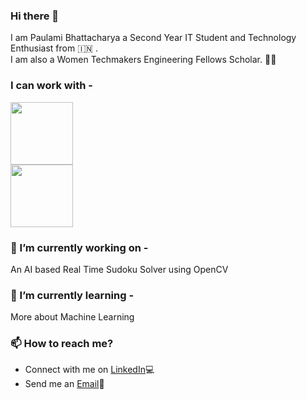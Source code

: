 ### Hi there 👋

<!--
**paulamib123/paulamib123** is a ✨ _special_ ✨ repository because its `README.md` (this file) appears on your GitHub profile.

Here are some ideas to get you started:

- 🔭 I’m currently working on ...
- 🌱 I’m currently learning ...
- 👯 I’m looking to collaborate on ...
- 🤔 I’m looking for help with ...
- 💬 Ask me about ...
- 📫 How to reach me: ...
- 😄 Pronouns: ...
- ⚡ Fun fact: ...
-->
I am Paulami Bhattacharya a Second Year IT Student and Technology Enthusiast from :india: . \
I am also a Women Techmakers Engineering Fellows Scholar. :woman_technologist:

### I can work with -
<div>
   <div>
    <img src="https://media1.giphy.com/media/KAq5w47R9rmTuvWOWa/giphy.gif" width="100">
   </div>
   <div>   
      <img src="https://banner2.cleanpng.com/20180629/kkz/kisspng-tensorflow-google-brain-machine-learning-deep-lear-machine-learning-5b35d7c0aac846.2026674915302552966995.jpg" width="100">
  </div>
</div>
<!-- ![](https://media1.giphy.com/media/KAq5w47R9rmTuvWOWa/giphy.gif =20x20)
![](https://banner2.cleanpng.com/20180629/kkz/kisspng-tensorflow-google-brain-machine-learning-deep-lear-machine-learning-5b35d7c0aac846.2026674915302552966995.jpg =20x20) -->

### 🔭 I’m currently working on -
An AI based Real Time Sudoku Solver using OpenCV

### 🌱 I’m currently learning -
More about Machine Learning

###  📫 How to reach me?
* Connect with me on [LinkedIn](https://www.linkedin.com/in/paulami-bhattacharya-7b72131a4/):computer:
* Send me an [Email](mailto:paulamixbhattacharya@gmail.com):e-mail:
